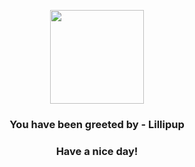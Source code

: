 <p align="center">
            <img src="https://raw.githubusercontent.com/PokeAPI/sprites/master/sprites/pokemon/506.png" width="150" height="150">
          </p>
          <h3 align="center">You have been greeted by - <b>Lillipup</b></h3>
          <h3 align="center">Have a nice day!</h3>
        